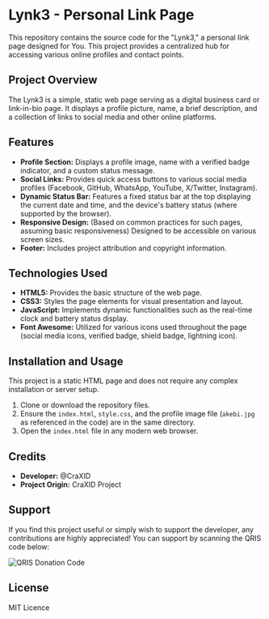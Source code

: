 # Lynk3 - Personal Link Page

This repository contains the source code for the "Lynk3," a personal link page designed for You. This project provides a centralized hub for accessing various online profiles and contact points.

## Project Overview

The Lynk3 is a simple, static web page serving as a digital business card or link-in-bio page. It displays a profile picture, name, a brief description, and a collection of links to social media and other online platforms.

## Features

*   **Profile Section:** Displays a profile image, name with a verified badge indicator, and a custom status message.
*   **Social Links:** Provides quick access buttons to various social media profiles (Facebook, GitHub, WhatsApp, YouTube, X/Twitter, Instagram).
*   **Dynamic Status Bar:** Features a fixed status bar at the top displaying the current date and time, and the device's battery status (where supported by the browser).
*   **Responsive Design:** (Based on common practices for such pages, assuming basic responsiveness) Designed to be accessible on various screen sizes.
*   **Footer:** Includes project attribution and copyright information.

## Technologies Used

*   **HTML5:** Provides the basic structure of the web page.
*   **CSS3:** Styles the page elements for visual presentation and layout.
*   **JavaScript:** Implements dynamic functionalities such as the real-time clock and battery status display.
*   **Font Awesome:** Utilized for various icons used throughout the page (social media icons, verified badge, shield badge, lightning icon).

## Installation and Usage

This project is a static HTML page and does not require any complex installation or server setup.

1.  Clone or download the repository files.
2.  Ensure the `index.html`, `style.css`, and the profile image file (`akebi.jpg` as referenced in the code) are in the same directory.
3.  Open the `index.html` file in any modern web browser.

## Credits

*   **Developer:** @⁨CraXID
*   **Project Origin:** CraXID Project

## Support

If you find this project useful or simply wish to support the developer, any contributions are highly appreciated! You can support by scanning the QRIS code below:

![QRIS Donation Code](![QRIS](QRIS.png)
)

## License
MIT Licence
